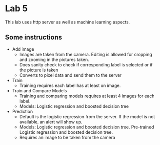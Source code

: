 # Lab 5 
This lab uses http server as well as machine learning aspects.

## Some instructions
- Add image
  - Images are taken from the camera. Editing is allowed for cropping and zooming in the pictures taken.
  - Does sanity check to check if corresponding label is selected or if the picture is taken
  - Converts to pixel data and send them to the server
- Train
  - Training requires each label has at least on image.
- Train and Compare Models
  - Training and comparing models requires at least 4 images for each label.
  - Models: Logistic regression and boosted decision tree
- Prediction
  - Default is the logistic regression from the server. If the model is not available, an alert will show up.
  - Models: Logistic regression and boosted decision tree. Pre-trained Logistic regression and boosted decision tree.
  - Requires an image to be taken from the camera
